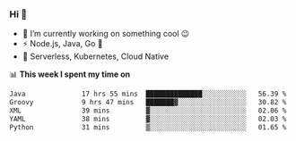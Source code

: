 ### Hi 👋

<!--
**nodejh/nodejh** is a ✨ _special_ ✨ repository because its `README.md` (this file) appears on your GitHub profile.

Here are some ideas to get you started:

- 🔭 I’m currently working on ...
- 🌱 I’m currently learning ...
- 👯 I’m looking to collaborate on ...
- 🤔 I’m looking for help with ...
- 💬 Ask me about ...
- 📫 How to reach me: ...
- 😄 Pronouns: ...
- ⚡ Fun fact: ...
-->

- 🔭 I’m currently working on something cool :wink:
- ⚡ Node.js, Java, Go :thought_balloon:
- 🤖 Serverless, Kubernetes, Cloud Native

📊 **This week I spent my time on**

<!--START_SECTION:waka-->

```txt
Java              17 hrs 55 mins  ██████████████░░░░░░░░░░░   56.39 %
Groovy            9 hrs 47 mins   ███████▓░░░░░░░░░░░░░░░░░   30.82 %
XML               39 mins         ▓░░░░░░░░░░░░░░░░░░░░░░░░   02.06 %
YAML              38 mins         ▓░░░░░░░░░░░░░░░░░░░░░░░░   02.03 %
Python            31 mins         ▒░░░░░░░░░░░░░░░░░░░░░░░░   01.65 %
```

<!--END_SECTION:waka-->


<!--
:traffic_light: **Visitors**

![visitors](https://visitor-badge.glitch.me/badge?page_id=nodejh.nodejh)
-->
